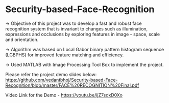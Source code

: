 # Security-based-Face-Recognition
-> Objective of this project was to develop a fast and robust face recognition system that is invariant to changes such as illumination, expressions and occlusions by exploring features in image - space, scale and orientation. 

-> Algorithm was based on Local Gabor binary pattern histogram sequence (LGBPHS) for improved feature matching and efficiency. 

-> Used MATLAB with Image Processing Tool Box to implement the project.

Please refer the project demo slides below:
https://github.com/vedantbhoj/Security-based-Face-Recognition/blob/master/FACE%20RECOGNITION%20Final.pdf

Video Link for the Demo - https://youtu.be/ijZ7sdxD0Xo
